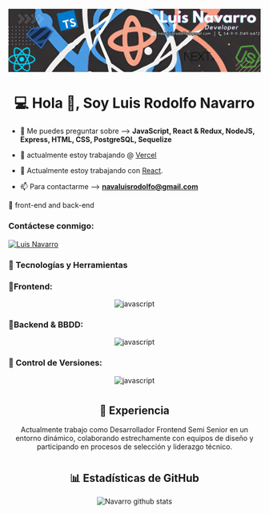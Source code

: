 
![Banner](https://github.com/luisnava6667/luisnava6667/blob/main/Banner.png)
### <h1 align="center">💻 Hola 👋, Soy Luis Rodolfo Navarro</h1>

- 💬 Me puedes preguntar sobre --> **JavaScript, React & Redux, NodeJS, Express, HTML, CSS, PostgreSQL, Sequelize**

- 🔭 actualmente estoy trabajando @ [Vercel](https://vercel.com)
 
- 🌱 Actualmente estoy trabajando con [React](https://reactjs.org).

- 📫 Para contactarme --> **navaluisrodolfo@gmail.com**

:rocket: front-end and back-end
<h3 align="left">Contáctese conmigo:</h3>
<a href="https://linkedin.com/in/luisnavarro-fullstack" target="blank"><img align="center" src="https://www.vectorlogo.zone/logos/linkedin/linkedin-icon.svg" alt="Luis Navarro" height="30" width="40" /></a>
</p>



<h3 align="left">🚀 Tecnologías y Herramientas</h3>
<div align="center"> 
<h3 align="left">🔹Frontend:</h3>
    <img src="https://skillicons.dev/icons?i=html,css,gulp,sass,styledcomponents,js,tailwind,materialui,nextjs,react,redux,vue,pinia,ts" alt="javascript"/>  
<h3 align="left">🔹Backend & BBDD:</h3>
    <img src="https://skillicons.dev/icons?i=nodejs,nestjs,express,sequelize,mongodb,firebase,docker" alt="javascript"/>  
<h3 align="left">🔹 Control de Versiones:</h1>
    <img src="https://skillicons.dev/icons?i=github,git" alt="javascript"/>  
  
</div>

# <h2 align="center">🎯 Experiencia</h1>
<div align="center">
Actualmente trabajo como Desarrollador Frontend Semi Senior en un entorno dinámico, colaborando estrechamente con equipos de diseño y participando en procesos de selección y liderazgo técnico.
</div>

# <h2 align="center">📊 Estadísticas de GitHub</h1>
<div align="center">
 
![Navarro github stats](https://github-readme-stats.vercel.app/api?username=luisr-nava&show_icons=true&theme=tokyonight)
</div>
